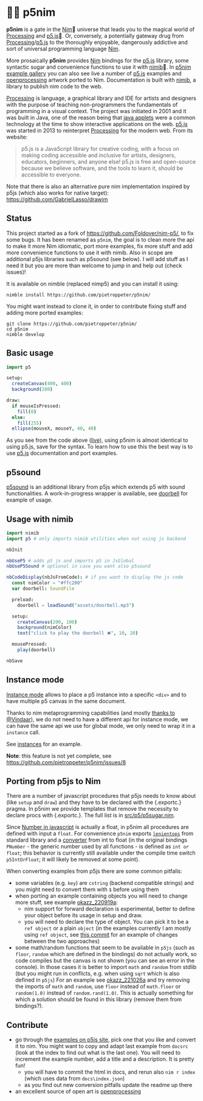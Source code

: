 # 🌸👑 p5nim

**p5nim** is a gate in the [Nim]👑 universe that leads you to the magical world of [Processing] and [p5.js]🌸.
Or, conversely, a potentially gateway drug from [Processing]/[p5.js] to the thoroughly enjoyable,
dangerously addictive and sort of universal programming language [Nim].

More prosaically **p5nim** provides [Nim] bindings for the [p5.js] library, some syntactic sugar
and convenience functions to use it with [nimib]🐳.
In [p5nim example gallery](https://pietroppeter.github.io/p5nim/) you can also
see live a number of [p5.js] examples and [openprocessing] artwork ported to Nim.
Documentation is built with [nimib], a library to publish nim code to the web.

[Processing] is language, a graphical library and IDE for artists and designers with the purpose
of teaching non-programmers the fundamentals of programming in a visual context.
The project was initiated in 2001 and it was built in Java, one of the reason being that [java applets]
were a common technology at the time to show interactive applications on the web.
[p5.js] was started in 2013 to reinterpret [Processing] for the modern web.
From its website:

> p5.js is a JavaScript library for creative coding, with a focus on making coding accessible and inclusive for artists, designers, educators, beginners, and anyone else! p5.js is free and open-source because we believe software, and the tools to learn it, should be accessible to everyone.

Note that there is also an alternative pure nim implementation inspired by p5js (which also works for native target): https://github.com/GabrielLasso/drawim

## Status

This project started as a fork of https://github.com/Foldover/nim-p5/, to fix some bugs.
It has been renamed as `p5nim`, the goal is to clean more the api to make it more Nim idiomatic,
port more examples, fix more stuff and add more convenience functions
to use it with nimib.
Also in scope are additional p5js libraries such as p5sound (see below).
I will add stuff as I need it but you are more than welcome to jump in and help out (check issues)!

It is available on nimble (replaced nimp5) and you can install it using:

    nimble install https://github.com/pietroppeter/p5nim/

You might want instead to clone it, in order to contribute fixing stuff and adding more ported examples:

    git clone https://github.com/pietroppeter/p5nim/
    cd p5nim
    nimble develop

## Basic usage

```nim
import p5

setup:
  createCanvas(400, 400)
  background(200)

draw:
  if mouseIsPressed:
    fill(0)
  else:
    fill(255)
  ellipse(mouseX, mouseY, 40, 40)
```

As you see from the code above ([live](https://pietroppeter.github.io/p5nim/get_started.html)), using p5nim is almost identical to using p5.js, save for the syntax.
To learn how to use this the best way is to use [p5.js] documentation and port examples.

## p5sound

[p5sound](https://p5js.org/reference/#/libraries/p5.sound) is an additional library from p5js which extends p5 with sound functionalities.
A work-in-progress wrapper is available, see [doorbell](https://pietroppeter.github.io/p5nim/doorbell.html) for example of usage.

## Usage with nimib

```nim
import nimib
import p5 # only imports nimib utilities when not using js backend

nbInit

nbUseP5 # adds p5 js and imports p5 in JsGlobal
nbUseP5Sound # optional in case you want also p5sound

nbCodeDisplay(nbJsFromCode): # if you want to display the js code
  const nimColor = "#ffc200"
  var doorbell: SoundFile

  preload:
    doorbell = loadSound("assets/doorbell.mp3")

  setup:
    createCanvas(200, 100)
    background(nimColor)
    text("click to play the doorbell 🛎️", 10, 20)

  mousePressed:
    play(doorbell)

nbSave
```

## Instance mode

[Instance mode](https://github.com/processing/p5.js/wiki/Global-and-instance-mode) allows to place a p5 instance into a specific `<div>`
and to have multiple p5 canvas in the same document.

Thanks to nim metaprogramming capabilities (and mostly [thanks to @Vindaar](https://github.com/pietroppeter/p5nim/pull/5)),
we do not need
to have a different api for instance mode, we can have the same api
we use for global mode, we only need to wrap it in a `instance` call.

See [instances](https://pietroppeter.github.io/p5nim/instances.html) for an example.

**Note**: this feature is not yet complete, see https://github.com/pietroppeter/p5nim/issues/8

## Porting from p5js to Nim

There are a number of javascript procedures that p5js needs to know about (like `setup` and `draw`) and they have to be declared with the {.exportc.} pragma.
In p5nim we provide templates that remove the necessity to declare procs with {.exportc.}. The full list is in [src/p5/p5sugar.nim](src/p5/p5sugar.nim).

Since [Number in javascript](https://developer.mozilla.org/en-US/docs/Web/JavaScript/Reference/Global_Objects/Number)
is actually a float, in p5nim all procedures are defined with input a `float`.
For convenience `p5nim` exports
[`lenientops`](https://nim-lang.org/docs/lenientops.html) from standard library
and a [converter](https://nim-lang.org/docs/manual.html#converters) from int to float
(in the original bindings `PNumber` - the generic number used by all functions -
is defined as `int or float`;
this behavior is currently still available under the compile time switch `p5IntOrFloat`;
it will likely be removed at some point).

When converting examples from p5js there are some common pitfalls:

- some variables (e.g. `key`) are `cstring` (backend compatible strings)
  and you might need to convert them with `$` before using them
- when porting an example containing objects you will need to change more stuff, see example [okazz_220919a](https://pietroppeter.github.io/p5nim/okazz_220919a.html):
  - nim support for forward declaration is experimental, better to define your object before its usage in setup and draw.
  - you will need to declare the type of object. You can pick it to be a `ref object` or a plain `object` (in the examples currently I am mostly using `ref object`, see [this commit](https://github.com/pietroppeter/p5nim/commit/c838f0be6b8871ed48e5c0c7f34f6696e68f1bd1#diff-741692b20db42d00eea54f57dc8b7536948a4dea0200c0c99fa7b9b5566195c9) for an example of changes between the two approaches)
- some math/random functions that seem to be available in `p5js` (such as `floor`, `random` which are defined in the 
  bindings) do not actually work, so code compiles but the canvas is not shown (you can see an error in the console).
  In those cases it is better to import `math` and `random` from stdlib
  (but you might run in conflicts, e.g. when using `sqrt` which is also defined in `p5js`)
  For an example see [okazz_221026a](https://pietroppeter.github.io/p5nim/okazz_221026a.html)
  and try removing the imports of `math` and `random`, use `floor` instead of `math.floor`
  or `random(1.0)` instead of `random.rand(1.0)`.
  This is actually something for which a solution should be found in this library (remove them from bindings?).

## Contribute

- go through the [examples on p5js site](https://p5js.org/examples/), pick one that you like and convert it to nim. You might want to copy and adapt last example from `docsrc` (look at the index to find out what is the last one). You will need to increment the example number, add a title and a description. It is pretty fun!
  - you will have to commit the html in docs, and rerun also `nim r index`
    (which uses data from `docs\index.json`)
  - as you find out new conversion pitfalls update the readme up there
- an excellent source of open art is [openprocessing]


[Nim]: https://nim-lang.org
[nimib]: https://github.com/pietroppeter/nimib/
[Processing]: https://processing.org
[java applets]: https://en.wikipedia.org/wiki/Java_applet
[p5.js]: https://p5js.org
[openprocessing]: https://openprocessing.org/
